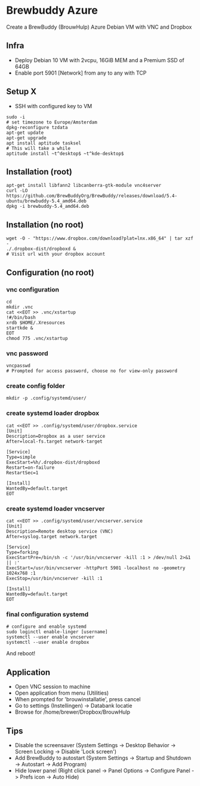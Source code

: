 # Brewbuddy Azure
Create a BrewBuddy (BrouwHulp) Azure Debian VM with VNC and Dropbox

## Infra
* Deploy Debian 10 VM with 2vcpu, 16GiB MEM and a Premium SSD of 64GB
* Enable port 5901 [Network] from any to any with TCP

## Setup X
* SSH with configured key to VM

```
sudo -i
# set timezone to Europe/Amsterdam
dpkg-reconfigure tzdata
apt-get update
apt-get upgrade
apt install aptitude tasksel
# This will take a while
aptitude install ~t^desktop$ ~t^kde-desktop$
```

## Installation (root)
```
apt-get install libfann2 libcanberra-gtk-module vnc4server
curl -LO https://github.com/BrewBuddyOrg/BrewBuddy/releases/download/5.4-ubuntu/brewbuddy-5.4_amd64.deb
dpkg -i brewbuddy-5.4_amd64.deb
```

## Installation (no root)
```
wget -O - "https://www.dropbox.com/download?plat=lnx.x86_64" | tar xzf -
./.dropbox-dist/dropboxd &
# Visit url with your dropbox account
```

## Configuration (no root)

### vnc configuration
```
cd
mkdir .vnc
cat <<EOT >> .vnc/xstartup
!#/bin/bash
xrdb $HOME/.Xresources
startkde &
EOT
chmod 775 .vnc/xstartup
```

### vnc password
```
vncpasswd
# Prompted for access password, choose no for view-only password
```

### create config folder
```
mkdir -p .config/systemd/user/
```

### create systemd loader dropbox
```
cat <<EOT >> .config/systemd/user/dropbox.service
[Unit]
Description=Dropbox as a user service
After=local-fs.target network-target

[Service]
Type=simple
ExecStart=%h/.dropbox-dist/dropboxd
Restart=on-failure
RestartSec=1

[Install]
WantedBy=default.target
EOT
```

### create systemd loader vncserver
```
cat <<EOT >> .config/systemd/user/vncserver.service
[Unit]
Description=Remote desktop service (VNC)
After=syslog.target network.target

[Service]
Type=forking
ExecStartPre=/bin/sh -c '/usr/bin/vncserver -kill :1 > /dev/null 2>&1 || :'
ExecStart=/usr/bin/vncserver -httpPort 5901 -localhost no -geometry 1024x768 :1
ExecStop=/usr/bin/vncserver -kill :1

[Install]
WantedBy=default.target
EOT
```

### final configuration systemd
```
# configure and enable systemd
sudo loginctl enable-linger [username]
systemctl --user enable vncserver
systemctl --user enable dropbox
```

And reboot!

## Application
* Open VNC session to machine
* Open application from menu (Utilities)
* When prompted for 'brouwinstallatie', press cancel
* Go to settings (Instellingen) -> Databank locatie
* Browse for /home/brewer/Dropbox/BrouwHulp

## Tips
* Disable the screensaver (System Settings -> Desktop Behavior -> Screen Locking -> Disable 'Lock screen')
* Add BrewBuddy to autostart (System Settings -> Startup and Shutdown -> Autostart -> Add Program)
* Hide lower panel (Right click panel -> Panel Options -> Configure Panel -> Prefs icon -> Auto Hide)
